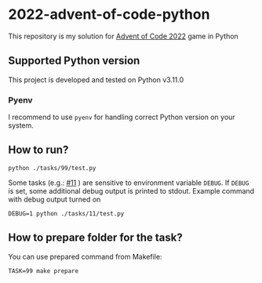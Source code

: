 # 2022-advent-of-code-python
This repository is my solution for [Advent of Code 2022](https://adventofcode.com/2022) game in Python

## Supported Python version
This project is developed and tested on Python v3.11.0

### Pyenv
I recommend to use `pyenv` for handling correct Python version on your system.

## How to run?
```
python ./tasks/99/test.py
```

Some tasks (e.g.: [#11](https://github.com/Trawais/2022-advent-of-code-python/blob/main/tasks/11/solution.py#L8) ) are sensitive to environment variable `DEBUG`.
If `DEBUG` is set, some additional debug output is printed to stdout.
Example command with debug output turned on
```
DEBUG=1 python ./tasks/11/test.py
```

## How to prepare folder for the task?
You can use prepared command from Makefile:
```
TASK=99 make prepare
```
